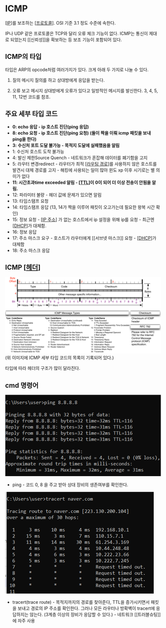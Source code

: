# ICMP

[[IP]]를 보조하는 [[프로토콜]]. OSI 기준 3.1 정도 수준에 속한다. 

IP나 UDP 같은 프로토콜은 TCP와 달리 오류 체크 기능이 없다. ICMP는 통신이 제대로 되었는지 [[신뢰성]]을 확보하는 등 보조 기능이 포함되어 있다. 

## ICMP의 타입

타입은 ARP의 opcode처럼 여러가지가 있다. 
크게 아래 두 가지로 나눌 수 있다. 

1. 질의 메시지
질의를 하고 상대방에게 응답을 받는다. 

2. 오류 보고 메시지
상대방에게 오류가 있다고 일방적인 메시지를 발신한다. 3, 4, 5, 11, 12번 코드를 참조.

## 주요 세부 타입 코드

- **0: echo 응답 - ip 호스트 진단(ping 응답)**
- **8: echo 요청 - ip 호스트 진단(ping 요청)**
**(둘이 짝을 이뤄 icmp 패킷을 보내 ping을 한다)**
- **3: 수신처 포트 도달 불가능 - 목적지 도달에 실패했음을 알림**
- 1: 수신처 호스트 도착 불가능
- 4: 발신 제한Source Quench - 네트워크가 혼잡해 데이터를 폐기함을 고지
- 5: 라우터 변경redirect - 라우터가 최적 [[라우팅 경로]]를 사용하지 않은 호스트를 발견시 대체 경로를 고지 - 해킹에 사용되는 일이 많아 윈도 xp 이후 시기로는 별 의미가 없다
- **11: 시간초과time exceeded 알림 - [[TTL]]이 0이 되어 더 이상 전송이 안됨을 알림.**
- 12: 파라미터 불량 - 헤더 값에 문제가 있으면 알림
- 13: 타임스탬프 요청
- 14: 타임스탬프 응답
(13, 14가 짝을 이루어 패킷이 오고가는데 필요한 왕복 시간 확인) 
- 15: 정보 요청 - [[IP 주소]] 가 없는 호스트에서 ip 설정을 위해 ip를 요청 - 최근엔 [[DHCP]]가 대체함.
- 16: 정보 응답
- 17: 주소 마스크 요구 - 호스트가 라우터에게 [[서브넷 마스크]] 요청 - [[DHCP]]가 대체함
- 18: 주소 마스크 응답 


## ICMP [[헤더]]

![ICMP 헤더 구조도](../attachments/2022-09-20-11-44-36.png)
(위 이미지에 ICMP 세부 타입 코드의 목록이 기록되어 있다.)

타입에 따라 헤더의 구조가 많이 달라진다. 


## cmd 명령어
![ping 보내기](../attachments/2022-09-20-11-41-14.png)

- ping - 코드 0, 8 을 주고 받아 상대 장비의 생존여부를 확인한다.


![라우팅 경로 추적](../attachments/2022-09-20-12-09-36.png)

- tracert(trace route) - 목적지까지의 경로를 찾아준다, TTL을 증가시키면서 패킷을 보내고 경로의 IP 주소를 확인한다. 그러나 모든 라우터나 방확벽이 tracert에 응답하지는 않는다. (3계층 이상의 장비가 응답할 수 있다.) - 네트워크 [[트러블슈팅]]에 자주 사용


[//begin]: # "Autogenerated link references for markdown compatibility"
[IP]: IP.md "IP"
[프로토콜]: 프로토콜.md "프로토콜"
[라우팅 경로]: <라우팅 경로.md> "라우팅 경로"
[TTL]: ../TTL.md "TTL"
[IP 주소]: <IP 주소.md> "IP 주소"
[DHCP]: DHCP.md "DHCP"
[헤더]: 헤더.md "헤더"
[//end]: # "Autogenerated link references"